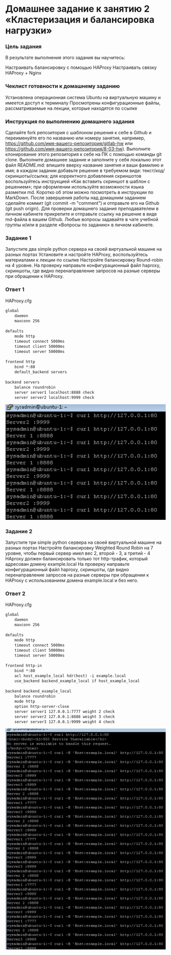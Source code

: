 # Домашнее задание к занятию 2 «Кластеризация и балансировка нагрузки»

### Цель задания
В результате выполнения этого задания вы научитесь:

Настраивать балансировку с помощью HAProxy
Настраивать связку HAProxy + Nginx

### Чеклист готовности к домашнему заданию
Установлена операционная система Ubuntu на виртуальную машину и имеется доступ к терминалу
Просмотрены конфигурационные файлы, рассматриваемые на лекции, которые находятся по ссылке

### Инструкция по выполнению домашнего задания
Сделайте fork репозитория c шаблоном решения к себе в Github и переименуйте его по названию или номеру занятия, например, https://github.com/имя-вашего-репозитория/gitlab-hw или https://github.com/имя-вашего-репозитория/8-03-hw).
Выполните клонирование этого репозитория к себе на ПК с помощью команды git clone.
Выполните домашнее задание и заполните у себя локально этот файл README.md:
впишите вверху название занятия и ваши фамилию и имя;
в каждом задании добавьте решение в требуемом виде: текст/код/скриншоты/ссылка;
для корректного добавления скриншотов воспользуйтесь инструкцией «Как вставить скриншот в шаблон с решением»;
при оформлении используйте возможности языка разметки md. Коротко об этом можно посмотреть в инструкции по MarkDown.
После завершения работы над домашним заданием сделайте коммит (git commit -m "comment") и отправьте его на Github (git push origin).
Для проверки домашнего задания преподавателем в личном кабинете прикрепите и отправьте ссылку на решение в виде md-файла в вашем Github.
Любые вопросы задавайте в чате учебной группы и/или в разделе «Вопросы по заданию» в личном кабинете.

### Задание 1
Запустите два simple python сервера на своей виртуальной машине на разных портах
Установите и настройте HAProxy, воспользуйтесь материалами к лекции по ссылке
Настройте балансировку Round-robin на 4 уровне.
На проверку направьте конфигурационный файл haproxy, скриншоты, где видно перенаправление запросов на разные серверы при обращении к HAProxy.

### Ответ 1
HAProxy.cfg
```
global
    daemon
    maxconn 256

defaults
    mode http
    timeout connect 5000ms
    timeout client 50000ms
    timeout server 50000ms

frontend http
    bind *:80
    default_backend servers

backend servers
    balance roundrobin
    server server1 localhost:8888 check
    server server2 localhost:9999 check

```

![alt text](https://github.com/Daark46/-/blob/main/1.png)

### Задание 2
Запустите три simple python сервера на своей виртуальной машине на разных портах
Настройте балансировку Weighted Round Robin на 7 уровне, чтобы первый сервер имел вес 2, второй - 3, а третий - 4
HAproxy должен балансировать только тот http-трафик, который адресован домену example.local
На проверку направьте конфигурационный файл haproxy, скриншоты, где видно перенаправление запросов на разные серверы при обращении к HAProxy c использованием домена example.local и без него.

### Ответ 2
HAProxy.cfg
```
global
    daemon
    maxconn 256

defaults
    mode http
    timeout connect 5000ms
    timeout client 50000ms
    timeout server 50000ms

frontend http-in
    bind *:80
    acl host_example_local hdr(host) -i example.local
    use_backend backend_example_local if host_example_local

backend backend_example_local
    balance roundrobin
    mode http
    option http-server-close
    server server1 127.0.0.1:7777 weight 2 check
    server server2 127.0.0.1:8888 weight 3 check
    server server3 127.0.0.1:9999 weight 4 check

```

![alt text](https://github.com/Daark46/-/blob/main/2.png)
